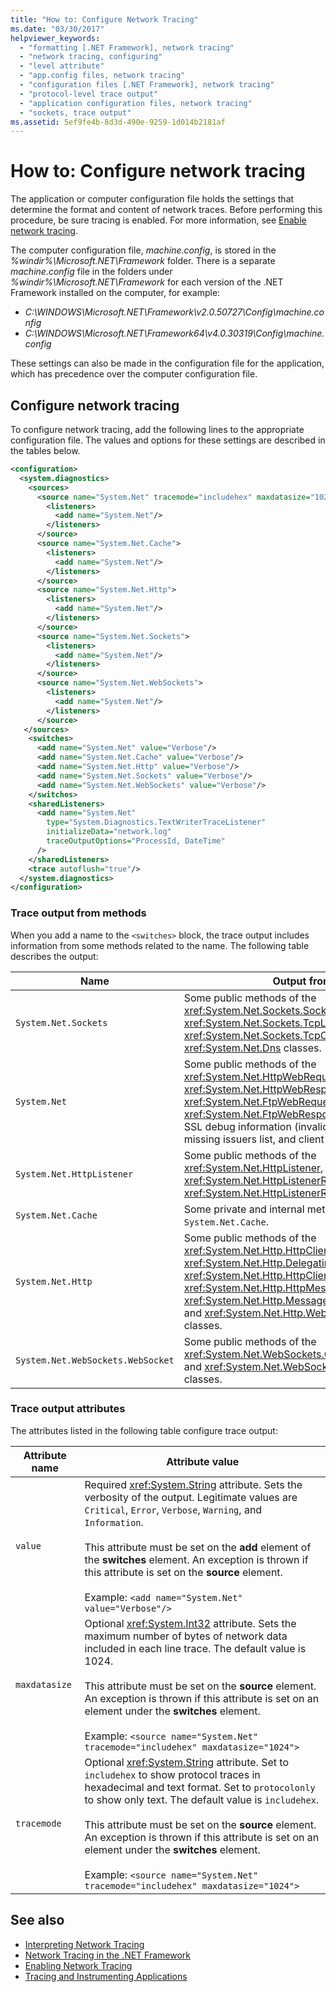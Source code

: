 ```yaml
---
title: "How to: Configure Network Tracing"
ms.date: "03/30/2017"
helpviewer_keywords:
  - "formatting [.NET Framework], network tracing"
  - "network tracing, configuring"
  - "level attribute"
  - "app.config files, network tracing"
  - "configuration files [.NET Framework], network tracing"
  - "protocol-level trace output"
  - "application configuration files, network tracing"
  - "sockets, trace output"
ms.assetid: 5ef9fe4b-8d3d-490e-9259-1d014b2181af
---
```

# How to: Configure network tracing

The application or computer configuration file holds the settings that determine the format and content of network traces. Before performing this procedure, be sure tracing is enabled. For more information, see [Enable network tracing](enabling-network-tracing.md).

The computer configuration file, *machine.config*, is stored in the *%windir%\Microsoft.NET\Framework* folder. There is a separate *machine.config* file in the folders under *%windir%\Microsoft.NET\Framework* for each version of the .NET Framework installed on the computer, for example:

- *C:\WINDOWS\Microsoft.NET\Framework\v2.0.50727\Config\machine.config*
- *C:\WINDOWS\Microsoft.NET\Framework64\v4.0.30319\Config\machine.config*

These settings can also be made in the configuration file for the application, which has precedence over the computer configuration file.

## Configure network tracing

To configure network tracing, add the following lines to the appropriate configuration file. The values and options for these settings are described in the tables below.

```xml
<configuration>
  <system.diagnostics>
    <sources>
      <source name="System.Net" tracemode="includehex" maxdatasize="1024">
        <listeners>
          <add name="System.Net"/>
        </listeners>
      </source>
      <source name="System.Net.Cache">
        <listeners>
          <add name="System.Net"/>
        </listeners>
      </source>
      <source name="System.Net.Http">
        <listeners>
          <add name="System.Net"/>
        </listeners>
      </source>
      <source name="System.Net.Sockets">
        <listeners>
          <add name="System.Net"/>
        </listeners>
      </source>
      <source name="System.Net.WebSockets">
        <listeners>
          <add name="System.Net"/>
        </listeners>
      </source>
   </sources>
    <switches>
      <add name="System.Net" value="Verbose"/>
      <add name="System.Net.Cache" value="Verbose"/>
      <add name="System.Net.Http" value="Verbose"/>
      <add name="System.Net.Sockets" value="Verbose"/>
      <add name="System.Net.WebSockets" value="Verbose"/>
    </switches>
    <sharedListeners>
      <add name="System.Net"
        type="System.Diagnostics.TextWriterTraceListener"
        initializeData="network.log"
        traceOutputOptions="ProcessId, DateTime"
      />
    </sharedListeners>
    <trace autoflush="true"/>
  </system.diagnostics>
</configuration>
```

### Trace output from methods

When you add a name to the `<switches>` block, the trace output includes information from some methods related to the name. The following table describes the output:

|Name|Output from|
|----------|-----------------|
|`System.Net.Sockets`|Some public methods of the <xref:System.Net.Sockets.Socket>, <xref:System.Net.Sockets.TcpListener>, <xref:System.Net.Sockets.TcpClient>, and <xref:System.Net.Dns> classes.|
|`System.Net`|Some public methods of the <xref:System.Net.HttpWebRequest>, <xref:System.Net.HttpWebResponse>, <xref:System.Net.FtpWebRequest>, and <xref:System.Net.FtpWebResponse> classes, and SSL debug information (invalid certificates, missing issuers list, and client certificate errors).|
|`System.Net.HttpListener`|Some public methods of the <xref:System.Net.HttpListener>, <xref:System.Net.HttpListenerRequest>, and <xref:System.Net.HttpListenerResponse> classes.|
|`System.Net.Cache`|Some private and internal methods in `System.Net.Cache`.|
|`System.Net.Http`|Some public methods of the  <xref:System.Net.Http.HttpClient>,  <xref:System.Net.Http.DelegatingHandler>,  <xref:System.Net.Http.HttpClientHandler>, <xref:System.Net.Http.HttpMessageHandler>,  <xref:System.Net.Http.MessageProcessingHandler>, and  <xref:System.Net.Http.WebRequestHandler> classes.|
|`System.Net.WebSockets.WebSocket`|Some public methods of the <xref:System.Net.WebSockets.ClientWebSocket> and <xref:System.Net.WebSockets.WebSocket> classes.|

### Trace output attributes

The attributes listed in the following table configure trace output:

|Attribute name|Attribute value|
|--------------------|---------------------|
|`value`|Required <xref:System.String> attribute. Sets the verbosity of the output. Legitimate values are `Critical`, `Error`, `Verbose`, `Warning`, and `Information`.<br /><br />This attribute must be set on the **add** element of the **switches** element. An exception is thrown if this attribute is set on the **source** element.<br/><br/>Example: `<add name="System.Net" value="Verbose"/>`|
|`maxdatasize`|Optional <xref:System.Int32> attribute. Sets the maximum number of bytes of network data included in each line trace. The default value is 1024.<br /><br />This attribute must be set on the **source** element. An exception is thrown if this attribute is set on an element under the **switches** element.<br/><br/>Example: `<source name="System.Net" tracemode="includehex" maxdatasize="1024">`|
|`tracemode`|Optional <xref:System.String> attribute. Set to `includehex` to show protocol traces in hexadecimal and text format. Set to `protocolonly` to show only text. The default value is `includehex`.<br /><br />This attribute must be set on the **source** element. An exception is thrown if this attribute is set on an element under the **switches** element.<br/><br/>Example: `<source name="System.Net" tracemode="includehex" maxdatasize="1024">`|

## See also

- [Interpreting Network Tracing](interpreting-network-tracing.md)
- [Network Tracing in the .NET Framework](network-tracing.md)
- [Enabling Network Tracing](enabling-network-tracing.md)
- [Tracing and Instrumenting Applications](../debug-trace-profile/tracing-and-instrumenting-applications.md)
